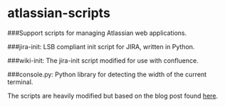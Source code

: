 atlassian-scripts
=================

###Support scripts for managing Atlassian web applications.

###jira-init: 
LSB compliant init script for JIRA, written in Python. 

###wiki-init:
The jira-init script modified for use with confluence.

###console.py:
Python library for detecting the width of the current terminal.



The scripts are heavily modified but based on the blog post found <a href="http://lionfacelemonface.wordpress.com/2009/12/29/python-init-scripts/">here</a>.
